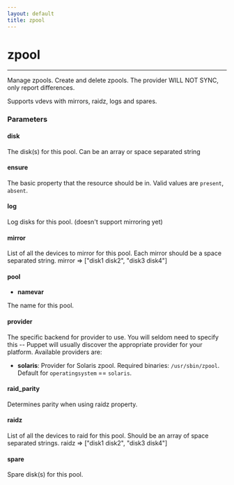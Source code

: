 ```yaml
---
layout: default
title: zpool
---
```


zpool
=====

* * *

Manage zpools. Create and delete zpools. The provider WILL NOT
SYNC, only report differences.

Supports vdevs with mirrors, raidz, logs and spares.

### Parameters

#### disk

The disk(s) for this pool. Can be an array or space separated
string

#### ensure

The basic property that the resource should be in. Valid values are
`present`, `absent`.

#### log

Log disks for this pool. (doesn't support mirroring yet)

#### mirror

List of all the devices to mirror for this pool. Each mirror should
be a space separated string. mirror =\> ["disk1 disk2", "disk3
disk4"]

#### pool

-   **namevar**

The name for this pool.

#### provider

The specific backend for provider to use. You will seldom need to
specify this -- Puppet will usually discover the appropriate
provider for your platform. Available providers are:

-   **solaris**: Provider for Solaris zpool. Required binaries:
    `/usr/sbin/zpool`. Default for `operatingsystem` == `solaris`.

#### raid\_parity

Determines parity when using raidz property.

#### raidz

List of all the devices to raid for this pool. Should be an array
of space separated strings. raidz =\> ["disk1 disk2", "disk3
disk4"]

#### spare

Spare disk(s) for this pool.
